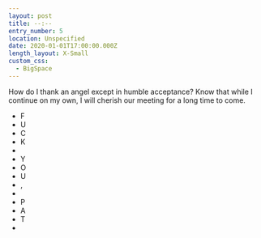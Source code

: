 ```yaml
---
layout: post
title: --:--
entry_number: 5
location: Unspecified
date: 2020-01-01T17:00:00.000Z
length_layout: X-Small
custom_css:
  - BigSpace
---
```

How do I thank an angel except in humble acceptance? Know that while I continue on my own, I will cherish our meeting for a long time to come.

<div class="spinner">
  <ul>
    <li>F</li>
    <li>U</li>
    <li>C</li>
    <li>K</li>
    <li>&nbsp;</li>
    <li>Y</li>
    <li>O</li>
    <li>U</li>
    <li>,</li>
    <li>&nbsp;</li>
    <li>P</li>
    <li>A</li>
    <li>T</li>
    <li>&nbsp;</li>
  </ul>
</div>